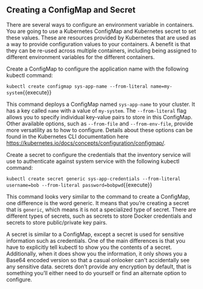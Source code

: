 ## Creating a ConfigMap and Secret

There are several ways to configure an environment variable in containers. You are going to use a Kubernetes ConfigMap and Kubernetes secret to set these values. These are resources provided by Kubernetes that are used as a way to provide configuration values to your containers. A benefit is that they can be re-used across multiple containers, including being assigned to different environment variables for the different containers.

Create a ConfigMap to configure the application name with the following kubectl command:

`kubectl create configmap sys-app-name --from-literal name=my-system`{{execute}}

This command deploys a ConfigMap named `sys-app-name` to your cluster. It has a key called `name` with a value of `my-system`. The `--from-literal` flag allows you to specify individual key-value pairs to store in this ConfigMap. Other available options, such as `--from-file` and `--from-env-file`, provide more versatility as to how to configure. Details about these options can be found in the Kubernetes CLI documentation here https://kubernetes.io/docs/concepts/configuration/configmap/.

Create a secret to configure the credentials that the inventory service will use to authenticate against system service with the following kubectl command:

`kubectl create secret generic sys-app-credentials --from-literal username=bob --from-literal password=bobpwd`{{execute}}

This command looks very similar to the command to create a ConfigMap, one difference is the word generic. It means that you’re creating a secret that is `generic`, which means it is not a specialized type of secret. There are different types of secrets, such as secrets to store Docker credentials and secrets to store public/private key pairs.

A secret is similar to a ConfigMap, except a secret is used for sensitive information such as credentials. One of the main differences is that you have to explicitly tell kubectl to show you the contents of a secret. Additionally, when it does show you the information, it only shows you a Base64 encoded version so that a casual onlooker can't accidentally see any sensitive data. secrets don’t provide any encryption by default, that is something you’ll either need to do yourself or find an alternate option to configure.

